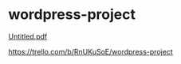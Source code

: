 # wordpress-project


[Untitled.pdf](https://github.com/DanaAlomari/wordpress-project/files/9508892/Untitled.pdf)

https://trello.com/b/RnUKuSoE/wordpress-project
